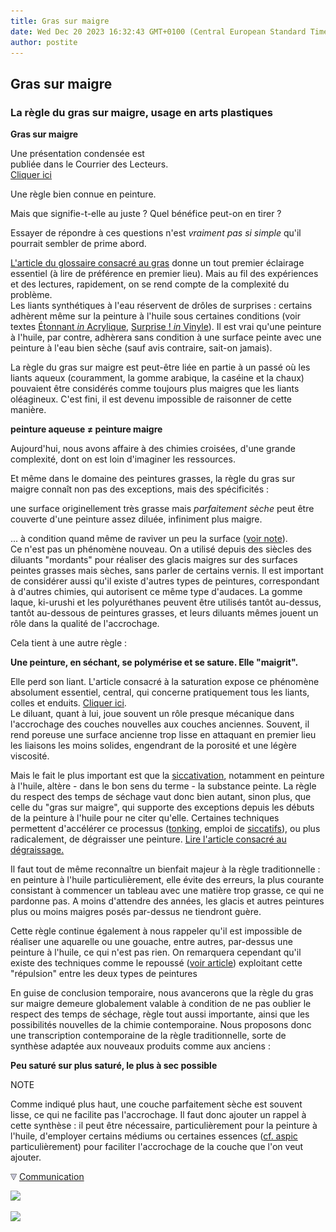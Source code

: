 ```yaml
---
title: Gras sur maigre
date: Wed Dec 20 2023 16:32:43 GMT+0100 (Central European Standard Time)
author: postite
---
```


## Gras sur maigre
### La règle du gras sur maigre, usage en arts plastiques
 **Gras sur maigre**  

Une présentation condensée est  
publiée dans le Courrier des Lecteurs.  
[Cliquer ici](courrierdeslecteurs2010b260.html#20100719td)

Une règle bien connue en peinture.

Mais que signifie-t-elle au juste ? Quel bénéfice peut-on en tirer ?

Essayer de répondre à ces questions n'est _vraiment pas si simple_ qu'il pourrait sembler de prime abord.

[L'article du glossaire consacré au gras](gras.html) donne un tout premier éclairage essentiel (à lire de préférence en premier lieu). Mais au fil des expériences et des lectures, rapidement, on se rend compte de la complexité du problème.  
Les liants synthétiques à l'eau réservent de drôles de surprises : certains adhèrent même sur la peinture à l'huile sous certaines conditions (voir textes [Étonnant _in_ Acrylique](acrylique.html#etonnant), [Surprise ! _in_ Vinyle](vinyle.html#surprise)). Il est vrai qu'une peinture à l'huile, par contre, adhèrera sans condition à une surface peinte avec une peinture à l'eau bien sèche (sauf avis contraire, sait-on jamais).

La règle du gras sur maigre est peut-être liée en partie à un passé où les liants aqueux (couramment, la gomme arabique, la caséine et la chaux) pouvaient être considérés comme toujours plus maigres que les liants oléagineux. C'est fini, il est devenu impossible de raisonner de cette manière.

**peinture aqueuse ≠ peinture maigre**

Aujourd'hui, nous avons affaire à des chimies croisées, d'une grande complexité, dont on est loin d'imaginer les ressources.

Et même dans le domaine des peintures grasses, la règle du gras sur maigre connaît non pas des exceptions, mais des spécificités :

une surface originellement très grasse mais _parfaitement sèche_ peut être couverte d'une peinture assez diluée, infiniment plus maigre.

... à condition quand même de raviver un peu la surface ([voir note](grassurmaigre.html#noteraviver)).  
Ce n'est pas un phénomène nouveau. On a utilisé depuis des siècles des diluants "mordants" pour réaliser des glacis maigres sur des surfaces peintes grasses mais sèches, sans parler de certains vernis. Il est important de considérer aussi qu'il existe d'autres types de peintures, correspondant à d'autres chimies, qui autorisent ce même type d'audaces. La gomme laque, ki-urushi et les polyuréthanes peuvent être utilisés tantôt au-dessus, tantôt au-dessous de peintures grasses, et leurs diluants mêmes jouent un rôle dans la qualité de l'accrochage.

Cela tient à une autre règle :

**Une peinture, en séchant, se polymérise et se sature. Elle "maigrit".**

Elle perd son liant. L'article consacré à la saturation expose ce phénomène absolument essentiel, central, qui concerne pratiquement tous les liants, colles et enduits. [Cliquer ici](saturation.html).  
Le diluant, quant à lui, joue souvent un rôle presque mécanique dans l'accrochage des couches nouvelles aux couches anciennes. Souvent, il rend poreuse une surface ancienne trop lisse en attaquant en premier lieu les liaisons les moins solides, engendrant de la porosité et une légère viscosité.

Mais le fait le plus important est que la [siccativation](sechagesiccativation.html), notamment en peinture à l'huile, altère - dans le bon sens du terme - la substance peinte. La règle du respect des temps de séchage vaut donc bien autant, sinon plus, que celle du "gras sur maigre", qui supporte des exceptions depuis les débuts de la peinture à l'huile pour ne citer qu'elle. Certaines techniques permettent d'accélérer ce processus ([tonking](tonking.html), emploi de [siccatifs](siccatifs.html)), ou plus radicalement, de dégraisser une peinture. [Lire l'article consacré au dégraissage.](degraissage.html)

Il faut tout de même reconnaître un bienfait majeur à la règle traditionnelle : en peinture à l'huile particulièrement, elle évite des erreurs, la plus courante consistant à commencer un tableau avec une matière trop grasse, ce qui ne pardonne pas. A moins d'attendre des années, les glacis et autres peintures plus ou moins maigres posés par-dessus ne tiendront guère.

Cette règle continue également à nous rappeler qu'il est impossible de réaliser une aquarelle ou une gouache, entre autres, par-dessus une peinture à l'huile, ce qui n'est pas rien. On remarquera cependant qu'il existe des techniques comme le repoussé ([voir article](repousse.html)) exploitant cette "répulsion" entre les deux types de peintures

En guise de conclusion temporaire, nous avancerons que la règle du gras sur maigre demeure globalement valable à condition de ne pas oublier le respect des temps de séchage, règle tout aussi importante, ainsi que les possibilités nouvelles de la chimie contemporaine. Nous proposons donc une transcription contemporaine de la règle traditionnelle, sorte de synthèse adaptée aux nouveaux produits comme aux anciens :

**Peu saturé sur plus saturé, le plus à sec possible**

NOTE

Comme indiqué plus haut, une couche parfaitement sèche est souvent lisse, ce qui ne facilite pas l'accrochage. Il faut donc ajouter un rappel à cette synthèse : il peut être nécessaire, particulièrement pour la peinture à l'huile, d'employer certains médiums ou certaines essences ([cf. aspic](essences.html#essencedaspic) particulièrement) pour faciliter l'accrochage de la couche que l'on veut ajouter.



![](images/flechebas.gif) [Communication](http://www.artrealite.com/annonceurs.htm) 

[![](https://cbonvin.fr/sites/regie.artrealite.com/visuels/campagne1.png)](index-2.html#20131014)

![](https://cbonvin.fr/sites/regie.artrealite.com/visuels/campagne2.png)